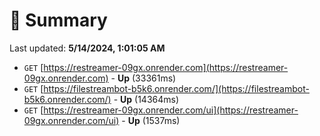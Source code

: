 # 📖 Summary
Last updated: **5/14/2024, 1:01:05 AM**

- `GET` [https://restreamer-09gx.onrender.com](https://restreamer-09gx.onrender.com) - **Up** (33361ms)
- `GET` [https://filestreambot-b5k6.onrender.com/](https://filestreambot-b5k6.onrender.com/) - **Up** (14364ms)
- `GET` [https://restreamer-09gx.onrender.com/ui](https://restreamer-09gx.onrender.com/ui) - **Up** (1537ms)
